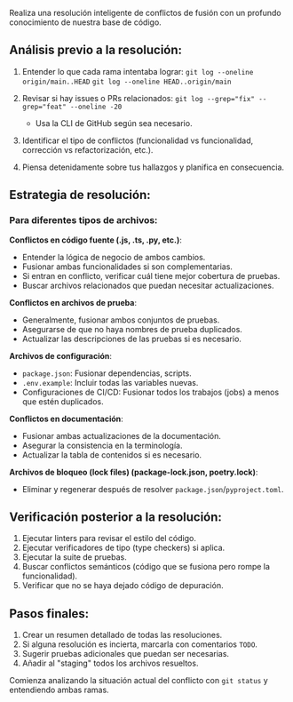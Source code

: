 Realiza una resolución inteligente de conflictos de fusión con un profundo conocimiento de nuestra base de código.

## Análisis previo a la resolución:

1.  Entender lo que cada rama intentaba lograr:
    `git log --oneline origin/main..HEAD`
    `git log --oneline HEAD..origin/main`

2.  Revisar si hay issues o PRs relacionados:
    `git log --grep="fix" --grep="feat" --oneline -20`
    -   Usa la CLI de GitHub según sea necesario.

3.  Identificar el tipo de conflictos (funcionalidad vs funcionalidad, corrección vs refactorización, etc.).

4.  Piensa detenidamente sobre tus hallazgos y planifica en consecuencia.

## Estrategia de resolución:

### Para diferentes tipos de archivos:

**Conflictos en código fuente (.js, .ts, .py, etc.)**:
-   Entender la lógica de negocio de ambos cambios.
-   Fusionar ambas funcionalidades si son complementarias.
-   Si entran en conflicto, verificar cuál tiene mejor cobertura de pruebas.
-   Buscar archivos relacionados que puedan necesitar actualizaciones.

**Conflictos en archivos de prueba**:
-   Generalmente, fusionar ambos conjuntos de pruebas.
-   Asegurarse de que no haya nombres de prueba duplicados.
-   Actualizar las descripciones de las pruebas si es necesario.

**Archivos de configuración**:
-   `package.json`: Fusionar dependencias, scripts.
-   `.env.example`: Incluir todas las variables nuevas.
-   Configuraciones de CI/CD: Fusionar todos los trabajos (jobs) a menos que estén duplicados.

**Conflictos en documentación**:
-   Fusionar ambas actualizaciones de la documentación.
-   Asegurar la consistencia en la terminología.
-   Actualizar la tabla de contenidos si es necesario.

**Archivos de bloqueo (lock files) (package-lock.json, poetry.lock)**:
-   Eliminar y regenerar después de resolver `package.json`/`pyproject.toml`.

## Verificación posterior a la resolución:

1.  Ejecutar linters para revisar el estilo del código.
2.  Ejecutar verificadores de tipo (type checkers) si aplica.
3.  Ejecutar la suite de pruebas.
4.  Buscar conflictos semánticos (código que se fusiona pero rompe la funcionalidad).
5.  Verificar que no se haya dejado código de depuración.

## Pasos finales:

1.  Crear un resumen detallado de todas las resoluciones.
2.  Si alguna resolución es incierta, marcarla con comentarios `TODO`.
3.  Sugerir pruebas adicionales que puedan ser necesarias.
4.  Añadir al "staging" todos los archivos resueltos.

Comienza analizando la situación actual del conflicto con `git status` y entendiendo ambas ramas.
